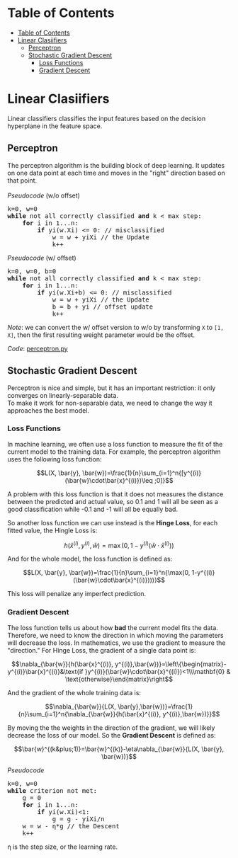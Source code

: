 <link rel="stylesheet" href="https://cdn.jsdelivr.net/npm/katex@0.10.2/dist/katex.min.css" integrity="sha384-yFRtMMDnQtDRO8rLpMIKrtPCD5jdktao2TV19YiZYWMDkUR5GQZR/NOVTdquEx1j" crossorigin="anonymous">
<script defer src="https://cdn.jsdelivr.net/npm/katex@0.10.2/dist/katex.min.js" integrity="sha384-9Nhn55MVVN0/4OFx7EE5kpFBPsEMZxKTCnA+4fqDmg12eCTqGi6+BB2LjY8brQxJ" crossorigin="anonymous"></script>
<script defer src="https://cdn.jsdelivr.net/npm/katex@0.10.2/dist/contrib/auto-render.min.js" integrity="sha384-kWPLUVMOks5AQFrykwIup5lo0m3iMkkHrD0uJ4H5cjeGihAutqP0yW0J6dpFiVkI" crossorigin="anonymous" onload="renderMathInElement(document.body);"></script>

# Table of Contents
- [Table of Contents](#table-of-contents)
- [Linear Clasiifiers](#linear-clasiifiers)
  - [Perceptron](#perceptron)
  - [Stochastic Gradient Descent](#stochastic-gradient-descent)
    - [Loss Functions](#loss-functions)
    - [Gradient Descent](#gradient-descent)

# Linear Clasiifiers
Linear classifiers classifies the input features based on the decision hyperplane in the feature space.

## Perceptron
The perceptron algorithm is the building block of deep learning. It updates on one data point at each time and moves in the "right" direction based on that point. <br><br>
*Pseudocode* (w/o offset)
<pre>
k=0, w=0
<b>while</b> not all correctly classified <b>and</b> k < max step:
    <b>for</b> i in 1...n:
        <b>if</b> yi(w.Xi) <= 0: // misclassified
            w = w + yiXi // the Update
            k++
</pre>
*Pseudocode* (w/ offset)
<pre>
k=0, w=0, b=0
<b>while</b> not all correctly classified <b>and</b> k < max step:
    <b>for</b> i in 1...n:
        <b>if</b> yi(w.Xi+b) <= 0: // misclassified
            w = w + yiXi // the Update
            b = b + yi // offset update
            k++
</pre>
*Note*: we can convert the w/ offset version to w/o by transforming `X` to `[1, X]`, then the first resulting weight parameter would be the offset.

*Code*: [perceptron.py](https://github.com/xianglous/ml-replica/blob/main/Linear%20Classifiers/perceptron.py)

## Stochastic Gradient Descent
Perceptron is nice and simple, but it has an important restriction: it only converges on linearly-separable data. <br>
To make it work for non-separable data, we need to change the way it approaches the best model. 

### Loss Functions
In machine learning, we often use a loss function to measure the fit of the current model to the training data. For example, the perceptron algorithm uses the following loss function:

$$L(X, \bar{y}, \bar{w})=\frac{1}{n}\sum_{i=1}^n{[y^{(i)}(\bar{w}\cdot\bar{x}^{(i)})\leq ;0]}$$

A problem with this loss function is that it does not measures the distance between the predicted and actual value, so 0.1 and 1 will all be seen as a good classification while -0.1 and -1 will all be equally bad. <br>

So another loss function we can use instead is the **Hinge Loss**, for each fitted value, the Hingle Loss is:

$$h(\bar{x}^{(i)}, y^{(i)}, \bar{w})=\max(0, 1-y^{(i)}(\bar{w}\cdot\bar{x}^{(i)}))$$

And for the whole model, the loss function is defined as:

$$L(X, \bar{y}, \bar{w})=\frac{1}{n}\sum_{i=1}^n{\max(0, 1-y^{(i)}(\bar{w}\cdot\bar{x}^{(i)})))}$$

This loss will penalize any imperfect prediction.

### Gradient Descent
The loss function tells us about how **bad** the current model fits the data. Therefore, we need to know the direction in which moving the parameters will decrease the loss. In mathematics, we use the gradient to measure the "direction." For Hinge Loss, the gradient of a single data point is: 

$$\nabla_{\bar{w}}{h(\bar{x}^{(i)}, y^{(i)},\bar{w})}=\left\{\begin{matrix}-y^{(i)}\bar{x}^{(i)}&\text{if }y^{(i)}(\bar{w}\cdot\bar{x}^{(i)})<1\\\mathbf{0} & \text{otherwise}\end{matrix}\right$$

And the gradient of the whole training data is:

$$\nabla_{\bar{w}}{L(X, \bar{y},\bar{w})}=\frac{1}{n}\sum_{i=1}^n{\nabla_{\bar{w}}{h(\bar{x}^{(i)}, y^{(i)},\bar{w})}}$$

By moving the the weights in the direction of the gradient, we will likely decrease the loss of our model. So the **Gradient Descent** is defined as:

$$\bar{w}^{(k&plus;1)}=\bar{w}^{(k)}-\eta\nabla_{\bar{w}}{L(X, \bar{y}, \bar{w})}$$

*Pseudocode*
<pre>
k=0, w=0
<b>while</b> criterion not met:
    g = 0
    <b>for</b> i in 1...n:
        <b>if</b> yi(w.Xi)<1:
            g = g - yiXi/n
    w = w - η*g // the Descent
    k++
</pre>
η is the step size, or the learning rate.
